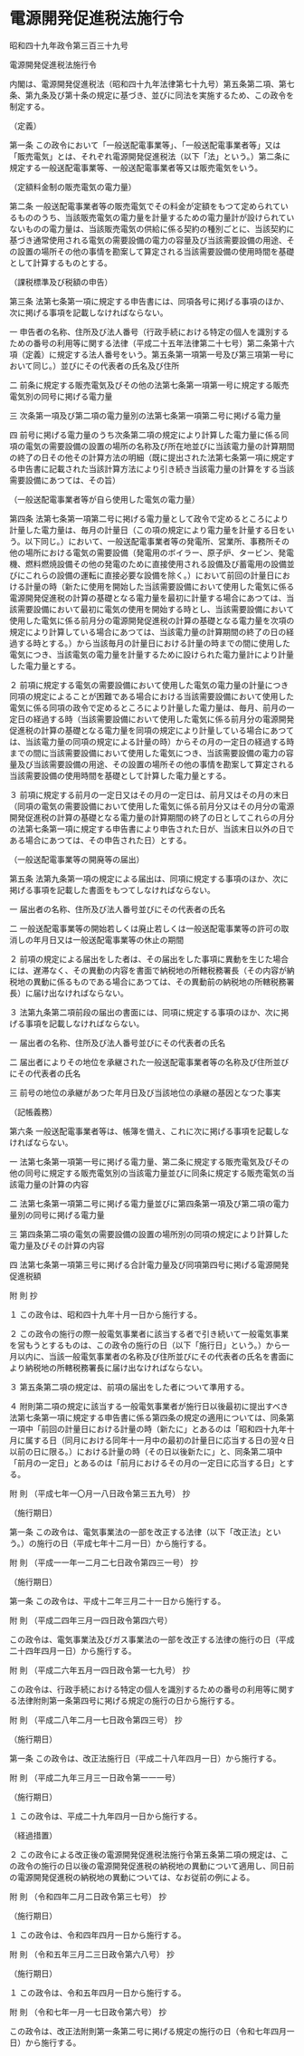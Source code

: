 # 電源開発促進税法施行令

昭和四十九年政令第三百三十九号

電源開発促進税法施行令

内閣は、電源開発促進税法（昭和四十九年法律第七十九号）第五条第二項、第七条、第九条及び第十条の規定に基づき、並びに同法を実施するため、この政令を制定する。

（定義）

第一条 この政令において「一般送配電事業等」、「一般送配電事業者等」又は「販売電気」とは、それぞれ電源開発促進税法（以下「法」という。）第二条に規定する一般送配電事業等、一般送配電事業者等又は販売電気をいう。

（定額料金制の販売電気の電力量）

第二条 一般送配電事業者等の販売電気でその料金が定額をもつて定められているもののうち、当該販売電気の電力量を計量するための電力量計が設けられていないものの電力量は、当該販売電気の供給に係る契約の種別ごとに、当該契約に基づき通常使用される電気の需要設備の電力の容量及び当該需要設備の用途、その設置の場所その他の事情を勘案して算定される当該需要設備の使用時間を基礎として計算するものとする。

（課税標準及び税額の申告）

第三条 法第七条第一項に規定する申告書には、同項各号に掲げる事項のほか、次に掲げる事項を記載しなければならない。

一 申告者の名称、住所及び法人番号（行政手続における特定の個人を識別するための番号の利用等に関する法律（平成二十五年法律第二十七号）第二条第十六項（定義）に規定する法人番号をいう。第五条第一項第一号及び第三項第一号において同じ。）並びにその代表者の氏名及び住所

二 前条に規定する販売電気及びその他の法第七条第一項第一号に規定する販売電気別の同号に掲げる電力量

三 次条第一項及び第二項の電力量別の法第七条第一項第二号に掲げる電力量

四 前号に掲げる電力量のうち次条第二項の規定により計算した電力量に係る同項の電気の需要設備の設置の場所の名称及び所在地並びに当該電力量の計算期間の終了の日その他その計算方法の明細（既に提出された法第七条第一項に規定する申告書に記載された当該計算方法により引き続き当該電力量の計算をする当該需要設備にあつては、その旨）

（一般送配電事業者等が自ら使用した電気の電力量）

第四条 法第七条第一項第二号に掲げる電力量として政令で定めるところにより計量した電力量は、毎月の計量日（この項の規定により電力量を計量する日をいう。以下同じ。）において、一般送配電事業者等の発電所、営業所、事務所その他の場所における電気の需要設備（発電用のボイラー、原子炉、タービン、発電機、燃料燃焼設備その他の発電のために直接使用される設備及び蓄電用の設備並びにこれらの設備の運転に直接必要な設備を除く。）において前回の計量日における計量の時（新たに使用を開始した当該需要設備において使用した電気に係る電源開発促進税の計算の基礎となる電力量を最初に計量する場合にあつては、当該需要設備において最初に電気の使用を開始する時とし、当該需要設備において使用した電気に係る前月分の電源開発促進税の計算の基礎となる電力量を次項の規定により計算している場合にあつては、当該電力量の計算期間の終了の日の経過する時とする。）から当該毎月の計量日における計量の時までの間に使用した電気につき、当該電気の電力量を計量するために設けられた電力量計により計量した電力量とする。

２ 前項に規定する電気の需要設備において使用した電気の電力量の計量につき同項の規定によることが困難である場合における当該需要設備において使用した電気に係る同項の政令で定めるところにより計量した電力量は、毎月、前月の一定日の経過する時（当該需要設備において使用した電気に係る前月分の電源開発促進税の計算の基礎となる電力量を同項の規定により計量している場合にあつては、当該電力量の同項の規定による計量の時）からその月の一定日の経過する時までの間に当該需要設備において使用した電気につき、当該需要設備の電力の容量及び当該需要設備の用途、その設置の場所その他の事情を勘案して算定される当該需要設備の使用時間を基礎として計算した電力量とする。

３ 前項に規定する前月の一定日又はその月の一定日は、前月又はその月の末日（同項の電気の需要設備において使用した電気に係る前月分又はその月分の電源開発促進税の計算の基礎となる電力量の計算期間の終了の日としてこれらの月分の法第七条第一項に規定する申告書により申告された日が、当該末日以外の日である場合にあつては、その申告された日）とする。

（一般送配電事業等の開廃等の届出）

第五条 法第九条第一項の規定による届出は、同項に規定する事項のほか、次に掲げる事項を記載した書面をもつてしなければならない。

一 届出者の名称、住所及び法人番号並びにその代表者の氏名

二 一般送配電事業等の開始若しくは廃止若しくは一般送配電事業等の許可の取消しの年月日又は一般送配電事業等の休止の期間

２ 前項の規定による届出をした者は、その届出をした事項に異動を生じた場合には、遅滞なく、その異動の内容を書面で納税地の所轄税務署長（その内容が納税地の異動に係るものである場合にあつては、その異動前の納税地の所轄税務署長）に届け出なければならない。

３ 法第九条第二項前段の届出の書面には、同項に規定する事項のほか、次に掲げる事項を記載しなければならない。

一 届出者の名称、住所及び法人番号並びにその代表者の氏名

二 届出者によりその地位を承継された一般送配電事業者等の名称及び住所並びにその代表者の氏名

三 前号の地位の承継があつた年月日及び当該地位の承継の基因となつた事実

（記帳義務）

第六条 一般送配電事業者等は、帳簿を備え、これに次に掲げる事項を記載しなければならない。

一 法第七条第一項第一号に掲げる電力量、第二条に規定する販売電気及びその他の同号に規定する販売電気別の当該電力量並びに同条に規定する販売電気の当該電力量の計算の内容

二 法第七条第一項第二号に掲げる電力量並びに第四条第一項及び第二項の電力量別の同号に掲げる電力量

三 第四条第二項の電気の需要設備の設置の場所別の同項の規定により計算した電力量及びその計算の内容

四 法第七条第一項第三号に掲げる合計電力量及び同項第四号に掲げる電源開発促進税額

附 則 抄

１ この政令は、昭和四十九年十月一日から施行する。

２ この政令の施行の際一般電気事業者に該当する者で引き続いて一般電気事業を営もうとするものは、この政令の施行の日（以下「施行日」という。）から一月以内に、当該一般電気事業者の名称及び住所並びにその代表者の氏名を書面により納税地の所轄税務署長に届け出なければならない。

３ 第五条第二項の規定は、前項の届出をした者について準用する。

４ 附則第二項の規定に該当する一般電気事業者が施行日以後最初に提出すべき法第七条第一項に規定する申告書に係る第四条の規定の適用については、同条第一項中「前回の計量日における計量の時（新たに」とあるのは「昭和四十九年十月に属する日（同月における同年十一月中の最初の計量日に応当する日の翌々日以前の日に限る。）における計量の時（その日以後新たに」と、同条第二項中「前月の一定日」とあるのは「前月におけるその月の一定日に応当する日」とする。

附 則 （平成七年一〇月一八日政令第三五九号） 抄

（施行期日）

第一条 この政令は、電気事業法の一部を改正する法律（以下「改正法」という。）の施行の日（平成七年十二月一日）から施行する。

附 則 （平成一一年一二月二七日政令第四三一号） 抄

（施行期日）

第一条 この政令は、平成十二年三月二十一日から施行する。

附 則 （平成二四年三月一四日政令第四六号）

この政令は、電気事業法及びガス事業法の一部を改正する法律の施行の日（平成二十四年四月一日）から施行する。

附 則 （平成二六年五月一四日政令第一七九号） 抄

この政令は、行政手続における特定の個人を識別するための番号の利用等に関する法律附則第一条第四号に掲げる規定の施行の日から施行する。

附 則 （平成二八年二月一七日政令第四三号） 抄

（施行期日）

第一条 この政令は、改正法施行日（平成二十八年四月一日）から施行する。

附 則 （平成二九年三月三一日政令第一一一号）

（施行期日）

１ この政令は、平成二十九年四月一日から施行する。

（経過措置）

２ この政令による改正後の電源開発促進税法施行令第五条第二項の規定は、この政令の施行の日以後の電源開発促進税の納税地の異動について適用し、同日前の電源開発促進税の納税地の異動については、なお従前の例による。

附 則 （令和四年二月二日政令第三七号） 抄

（施行期日）

１ この政令は、令和四年四月一日から施行する。

附 則 （令和五年三月二三日政令第六八号） 抄

（施行期日）

１ この政令は、令和五年四月一日から施行する。

附 則 （令和七年一月一七日政令第六号） 抄

この政令は、改正法附則第一条第二号に掲げる規定の施行の日（令和七年四月一日）から施行する。
